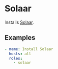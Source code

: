 # Solaar

Installs [Solaar](https://github.com/pwr-Solaar/Solaar).

## Examples

```yaml
- name: Install Solaar
  hosts: all
  roles:
    - solaar
```
